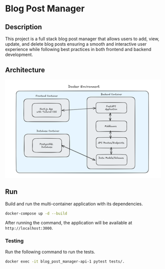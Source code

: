 # Blog Post Manager

## Description

This project is a full stack blog post manager that allows users to add, view, update, and delete blog posts ensuring a smooth and interactive user experience while following best practices in both frontend and
backend development.

## Architecture

![Architecture](./images/architecture.png)

## Run

Build and run the multi-container application with its dependencies.

```bash
docker-compose up -d --build
```

After running the command, the application will be available at `http://localhost:3000`.

### Testing

Run the following command to run the tests.

```bash
docker exec -it blog_post_manager-api-1 pytest tests/.
```
